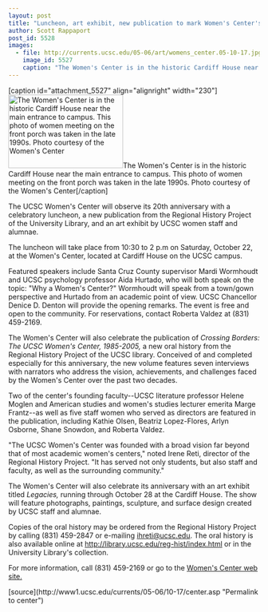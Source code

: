 ```yaml
---
layout: post
title: "Luncheon, art exhibit, new publication to mark Women's Center's 20th anniversary"
author: Scott Rappaport
post_id: 5528
images:
  - file: http://currents.ucsc.edu/05-06/art/womens_center.05-10-17.jpg
    image_id: 5527
    caption: "The Women's Center is in the historic Cardiff House near the main entrance to campus. This photo of women meeting on the front porch was taken in the late 1990s. Photo courtesy of the Women's Center"
---
```


[caption id="attachment_5527" align="alignright" width="230"]<a href="http://localhost/mysite/wp-content/uploads/2005/10/womens_center.05-10-17.jpg"><img class="size-full wp-image-5527" src="http://localhost/mysite/wp-content/uploads/2005/10/womens_center.05-10-17.jpg" alt="The Women's Center is in the historic Cardiff House near the main entrance to campus. This photo of women meeting on the front porch was taken in the late 1990s. Photo courtesy of the Women's Center" width="230" height="147" /></a>The Women's Center is in the historic Cardiff House near the main entrance to campus. This photo of women meeting on the front porch was taken in the late 1990s. Photo courtesy of the Women's Center[/caption]
<a name="content" id="content"></a>
<p>
  The UCSC Women's Center will observe its 20th anniversary with a celebratory luncheon, a new publication from the Regional History Project of the University Library, and an art exhibit by UCSC women staff and alumnae.
</p>
<p>
  The luncheon will take place from 10:30 to 2 p.m on Saturday, October 22, at the Women's Center, located at Cardiff House on the UCSC campus.
</p>
<p>
  Featured speakers include Santa Cruz County supervisor Mardi Wormhoudt and UCSC psychology professor Aida Hurtado, who will both speak on the topic: "Why a Women's Center?" Wormhoudt will speak from a town/gown perspective and Hurtado from an academic point of view. UCSC Chancellor Denice D. Denton will provide the opening remarks. The event is free and open to the community. For reservations, contact Roberta Valdez at (831) 459-2169.
</p>
<p>
  The Women's Center will also celebrate the publication of <i>Crossing Borders: The UCSC Women's Center, 1985-2005,</i> a new oral history from the Regional History Project of the UCSC library. Conceived of and completed especially for this anniversary, the new volume features seven interviews with narrators who address the vision, achievements, and challenges faced by the Women's Center over the past two decades.
</p>
<p>
  Two of the center's founding faculty--UCSC literature professor Helene Moglen and American studies and women's studies lecturer emerita Marge Frantz--as well as five staff women who served as directors are featured in the publication, including Kathie Olsen, Beatriz Lopez-Flores, Arlyn Osborne, Shane Snowdon, and Roberta Valdez.
</p>
<p>
  "The UCSC Women's Center was founded with a broad vision far beyond that of most academic women's centers," noted Irene Reti, director of the Regional History Project. "It has served not only students, but also staff and faculty, as well as the surrounding community."
</p>
<p>
  The Women's Center will also celebrate its anniversary with an art exhibit titled <i>Legacies,</i> running through October 28 at the Cardiff House. The show will feature photographs, paintings, sculpture, and surface design created by UCSC staff and alumnae.
</p>
<p>
  Copies of the oral history may be ordered from the Regional History Project by calling (831) 459-2847 or e-mailing <a href="mailto:ihreti@ucsc.edu">ihreti@ucsc.edu</a>. The oral history is also available online at <a href="http://library.ucsc.edu/reg-hist/index.html">http://library.ucsc.edu/reg-hist/index.html</a> or in the University Library's collection.
</p>
<p>
  For more information, call (831) 459-2169 or go to the <a href="http://www2.ucsc.edu/wmcenter/">Women's Center web site.</a>
</p>
<form>
  <input name="t1" size="-1" type="hidden">
</form>




</p>
[source](http://www1.ucsc.edu/currents/05-06/10-17/center.asp "Permalink to center")
